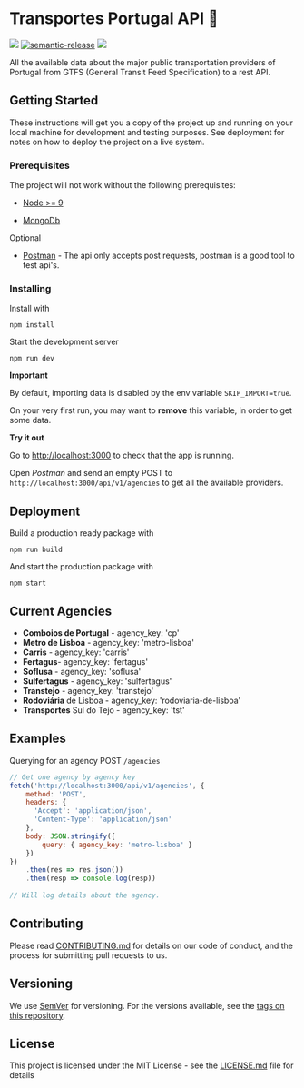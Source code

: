 # Transportes Portugal API 🚂

![](https://travis-ci.com/AndreVarandas/transportes-portugal-api.svg?token=Qxpxo4Qy2WURs7b8zWyM&branch=master)
[![semantic-release](https://img.shields.io/badge/%20%20%F0%9F%93%A6%F0%9F%9A%80-semantic--release-e10079.svg)](https://github.com/semantic-release/semantic-release)
![](https://badges.greenkeeper.io/andrevarandas/transportes-portugal-api.svg?style=flat)

All the available data about the major public transportation providers of Portugal from GTFS (General Transit Feed Specification)
to a rest API.

## Getting Started

These instructions will get you a copy of the project up and running on your local machine for development and testing purposes. See deployment for notes on how to deploy the project on a live system.

### Prerequisites

The project will not work without the following prerequisites:

- [Node >= 9](https://nodejs.org/en/download/)

- [MongoDb](https://www.mongodb.com/download-center/community)

Optional

- [Postman](https://www.getpostman.com/) - The api only accepts post requests, postman is a good tool to test api's.

### Installing

Install with

```
npm install
```

Start the development server

```
npm run dev
```

**Important**

By default, importing data is disabled by the env variable `SKIP_IMPORT=true`. 

On your very first run, you may want to
**remove** this variable, in order to get some data.

**Try it out**

Go to [http://localhost:3000](http://localhost:3000) to check that the app is running.

Open *Postman* and send an empty POST to `http://localhost:3000/api/v1/agencies` to get all the available providers. 

## Deployment

Build a production ready package with

```
npm run build
```

And start the production package with

```
npm start
```

## Current Agencies

- **Comboios de Portugal** - agency_key: 'cp'
- **Metro de Lisboa** - agency_key: 'metro-lisboa'
- **Carris** - agency_key: 'carris'
- **Fertagus**- agency_key: 'fertagus'
- **Soflusa** - agency_key: 'soflusa'
- **Sulfertagus** - agency_key: 'sulfertagus'
- **Transtejo** - agency_key: 'transtejo'
- **Rodoviária** de Lisboa - agency_key: 'rodoviaria-de-lisboa'
- **Transportes** Sul do Tejo - agency_key: 'tst'

## Examples

Querying for an agency POST `/agencies`

```javascript
// Get one agency by agency key
fetch('http://localhost:3000/api/v1/agencies', {
	method: 'POST',
	headers: {
      'Accept': 'application/json',
      'Content-Type': 'application/json'
    },
	body: JSON.stringify({ 
	    query: { agency_key: 'metro-lisboa' } 
	})
})
    .then(res => res.json())
    .then(resp => console.log(resp))
    
// Will log details about the agency.
```

## Contributing

Please read [CONTRIBUTING.md](https://gist.github.com/PurpleBooth/b24679402957c63ec426) for details on our code of conduct, and the process for submitting pull requests to us.

## Versioning

We use [SemVer](http://semver.org/) for versioning. For the versions available, see the [tags on this repository](https://github.com/andrevarandas/transportes-portugal-api/tags). 

## License

This project is licensed under the MIT License - see the [LICENSE.md](LICENSE.md) file for details
